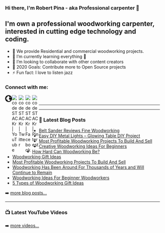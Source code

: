 <!--
**woodworking-rob/woodworking-rob** is a ✨ _special_ ✨ repository because its `README.md` (this file) appears on your GitHub profile.

Here are some ideas to get you started:

- 🔭 We provide Residential and commercial woodworking projects.
- 🌱 I’m currently learning everything.
- 👯 I’m looking to collaborate with other content creators.
- 🤔 I’m looking for help with ...
- 💬 Ask me about ...
- 📫 How to reach me: ...
- 😄 Pronouns: ...
- ⚡ Fun fact: ...
-->



### Hi there, I'm Robert Pina - aka Professional carpenter 👋
## I'm own a professional woodworking carpenter, interested in cutting edge technology and coding.

- 🔭 We provide Residential and commercial woodworking projects.
- 🌱 I’m currently learning everything 🤣
- 👯 I’m looking to collaborate with other content creators
- 💬 2020 Goals: Contribute more to Open Source projects
- ⚡ Fun fact: I love to listen jazz


### Connect with me:

[<img align="left" alt="codeSTACKr.com" width="22px" src="https://raw.githubusercontent.com/iconic/open-iconic/master/svg/globe.svg" />][website]
[<img align="left" alt="codeSTACKr | YouTube" width="22px" src="https://cdn.jsdelivr.net/npm/simple-icons@v3/icons/youtube.svg" />][youtube]
[<img align="left" alt="codeSTACKr | Twitter" width="22px" src="https://cdn.jsdelivr.net/npm/simple-icons@v3/icons/twitter.svg" />][twitter]
[<img align="left" alt="codeSTACKr | Facebook" width="22px" src="https://cdn.jsdelivr.net/npm/simple-icons@v3/icons/facebook.svg" />][facebook]
[<img align="left" alt="codeSTACKr | Pinterest" width="22px" src="https://cdn.jsdelivr.net/npm/simple-icons@v3/icons/pinterest.svg" />][pinterest]

<br />

---

---

### 📕 Latest Blog Posts

<!-- BLOG-POST-LIST:START -->
- [Belt Sander Reviews Fine Woodworking](https://www.woodworkcenter.com/belt-sander-reviews-fine-woodworking/)
- [Easy DIY Metal Lights – Glowing Table DIY Project](https://www.woodworkcenter.com/easy-diy-metal-lights-glowing-table-diy-project/)
- [Most Profitable Woodworking Projects To Build And Sell](https://woodworking-bob.blogspot.com/2021/04/most-profitable-woodworking-projects-to.html)
- [Creative Woodworking Ideas For Beginners](https://www.woodworkcenter.com/creative-woodworking-ideas-for-beginners/)
- [How Hard Can Woodworking Be?](https://www.woodworkcenter.com/how-hard-can-woodworking-be/)
- [Woodworking Gift Ideas](https://woodworking-bob.blogspot.com/2021/04/woodworking-gift-ideas.html)
- [Most Profitable Woodworking Projects To Build And Sell](https://www.woodworkcenter.com/most-profitable-woodworking-projects-to-build-and-sell/)
- [Woodworking Has Been Around For Thousands of Years and Will Continue to Remain](https://www.woodworkcenter.com/woodworking-has-been-around-for-thousands-of-years-and-will-continue-to-remain/)
- [Woodworking Ideas For Beginner Woodworkers](https://www.woodworkcenter.com/woodworking-ideas-for-beginner-woodworkers/)
- [5 Types of Woodworking Gift Ideas](https://www.youtube.com/watch?v=nejUtmuqeVk)
<!-- BLOG-POST-LIST:END -->

➡️ [more blog posts...](https://www.woodworkcenter.com)

---

### 📺 Latest YouTube Videos
➡️ [more videos...](https://www.youtube.com/channel/UC_ZbjWiZQVpodGs4IdTFr4Q)


[website]: https://www.woodworkcenter.com
[twitter]: https://twitter.com/Woodworking_Rob
[youtube]: https://www.youtube.com/channel/UC_ZbjWiZQVpodGs4IdTFr4Q
[facebook]: https://www.facebook.com/Woodworking-100258031964332
[pinterest]: https://www.pinterest.com/Woodworking_Rob
